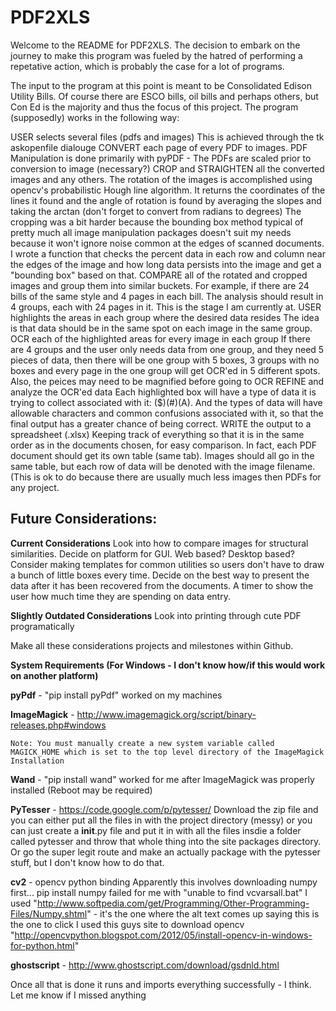 PDF2XLS
=======
Welcome to the README for PDF2XLS. The decision to embark on the journey to make this program was fueled by the hatred of performing a repetative action, which is probably the case for a lot of programs. 

The input to the program at this point is meant to be Consolidated Edison Utility Bills. Of course there are ESCO bills, oil bills and perhaps others, but Con Ed is the majority and thus the focus of this project. The program (supposedly) works in the following way:

USER selects several files (pdfs and images)
	This is achieved through the tk askopenfile dialouge 
CONVERT each page of every PDF to images.
	PDF Manipulation is done primarily with pyPDF - The PDFs are scaled prior to conversion to image (necessary?)
CROP and STRAIGHTEN all the converted images and any others.
	The rotation of the images is accomplished using opencv's probabilistic Hough line algorithm. It returns the coordinates of the lines it found and the angle of rotation is found by averaging the slopes and taking the arctan (don't forget to convert from radians to degrees) The cropping was a bit harder because the bounding box method typical of pretty much all image manipulation packages doesn't suit my needs because it won't ignore noise common at the edges of scanned documents. I wrote a function that checks the percent data in each row and column near the edges of the image and how long data persists into the image and get a "bounding box" based on that.
COMPARE all of the rotated and cropped images and group them into similar buckets. 
	For example, if there are 24 bills of the same style and 4 pages in each bill. The analysis should result in 4 groups, each with 24 pages in it. This is the stage I am currently at.
USER highlights the areas in each group where the desired data resides 
	The idea is that data should be in the same spot on each image in the same group.
OCR each of the highlighted areas for every image in each group
	If there are 4 groups and the user only needs data from one group, and they need 5 pieces of data, then there will be one group with 5 boxes, 3 groups with no boxes and every page in the one group will get OCR'ed in 5 different spots. Also, the peices may need to be magnified before going to OCR
REFINE and analyze the OCR'ed data
	Each highlighted box will have a type of data it is trying to collect associated with it: ($)(#)(A). And the types of data will have allowable characters and common confusions associated with it, so that the final output has a greater chance of being correct. 
WRITE the output to a spreadsheet (.xlsx)
	Keeping track of everything so that it is in the same order as in the documents chosen, for easy comparison. In fact, each PDF document should get its own table (same tab). Images should all go in the same table, but each row of data will be denoted with the image filename. (This is ok to do because there are usually much less images then PDFs for any project.


**Future Considerations:**
--------------------------
**Current Considerations**
Look into how to compare images for structural similarities.
Decide on platform for GUI. Web based? Desktop based?
Consider making templates for common utilities so users don't have to draw a bunch of little boxes every time.
Decide on the best way to present the data after it has been recovered from the documents.
A timer to show the user how much time they are spending on data entry. 

**Slightly Outdated Considerations**
Look into printing through cute PDF programatically

 
Make all these considerations projects and milestones within Github. 

**System Requirements (For Windows - I don't know how/if this would work on another platform)**

**pyPdf** - "pip install pyPdf" worked on my machines

**ImageMagick** - http://www.imagemagick.org/script/binary-releases.php#windows

	Note: You must manually create a new system variable called MAGICK_HOME which is set to the top level directory of the ImageMagick Installation

**Wand** - "pip install wand" worked for me after ImageMagick was properly installed (Reboot may be required)

**PyTesser** - https://code.google.com/p/pytesser/
	Download the zip file and you can either put all the files in with the project directory (messy) or you can just create a __init__.py file and put it in with all the files insdie a folder called pytesser and throw that whole thing into the site packages directory. Or go the super legit route and make an actually package with the pytesser stuff, but I don't know how to do that. 

**cv2** - opencv python binding
  Apparently this involves downloading numpy first...
  pip install numpy failed for me with "unable to find vcvarsall.bat"
  I used "http://www.softpedia.com/get/Programming/Other-Programming-Files/Numpy.shtml" - it's the one where the alt text comes up saying this is the one to click
  I used this guys site to download opencv "http://opencvpython.blogspot.com/2012/05/install-opencv-in-windows-for-python.html"
  
**ghostscript** - http://www.ghostscript.com/download/gsdnld.html

Once all that is done it runs and imports everything successfully - I think. Let me know if I missed anything
